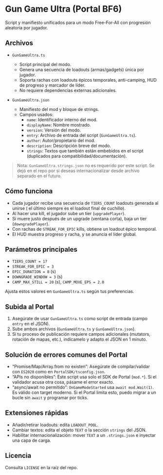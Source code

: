 # Gun Game Ultra (Portal BF6)

Script y manifiesto unificados para un modo Free-For-All con progresión aleatoria por jugador.

## Archivos

- `GunGameUltra.ts`
  - Script principal del modo.
  - Genera una secuencia de loadouts (armas/gadgets) única por jugador.
  - Soporta rachas con loadouts épicos temporales, anti-camping, HUD de progreso y marcador de líder.
  - No requiere dependencias externas adicionales.

- `GunGameUltra.json`
  - Manifiesto del mod y bloque de strings.
  - Campos usados:
    - `name`: Identificador interno del mod.
    - `displayName`: Nombre mostrado.
    - `version`: Versión del modo.
    - `entry`: Archivo de entrada del script (`GunGameUltra.ts`).
    - `author`: Autor/propietario del mod.
    - `description`: Descripción breve del modo.
    - `strings`: Textos que también están embebidos en el script (duplicados para compatibilidad/documentación).

> Nota: `GunGameUltra.strings.json` no es requerido por este script. Se dejó en el repo por si deseas internacionalizar desde archivo separado en el futuro.

## Cómo funciona

- Cada jugador recibe una secuencia de `TIERS_COUNT` loadouts generada al unirse (
  el último siempre es el loadout final de cuchillo).
- Al hacer una kill, el jugador sube un tier (`upgradePlayer`).
- Si muere justo después de un upgrade (ventana corta), baja un tier (`downgradePlayer`).
- Con rachas de `STREAK_FOR_EPIC` kills, obtiene un loadout épico temporal.
- El HUD muestra progreso y racha, y se anuncia el líder global.

## Parámetros principales

- `TIERS_COUNT = 17`
- `STREAK_FOR_EPIC = 3`
- `EPIC_DURATION = 8` (s)
- `DOWNGRADE_WINDOW = 3` (s)
- `CAMP_MAX_STILL = 20` (s), `CAMP_MOVE_EPS = 2.0`

Ajusta estos valores en `GunGameUltra.ts` según tus preferencias.

## Subida al Portal

1. Asegúrate de usar `GunGameUltra.ts` como script de entrada (campo `entry` en el JSON).
2. Sube ambos archivos (`GunGameUltra.ts` y `GunGameUltra.json`).
3. Si tu proceso de publicación requiere campos adicionales (mutators, rotación de mapas, etc.),
   indícamelo y adapto el JSON en 1 minuto.

## Solución de errores comunes del Portal

- “Promise/Map/Array.from no existen”: Asegúrate de compilar/validar con `ES2020` como en `PortalSDK/tsconfig.json`.
- “APIs no disponibles”: Este script usa solo el SDK de Portal (`mod.*`). Si el validador acusa otra cosa, pásame el error exacto.
- “async/await no permitido”: `OnGameModeStarted` usa `await mod.Wait(1)`. Es válido con target moderno. Si el Portal limita esto, puedo migrar a un bucle sin `await` y programar por ticks.

## Extensiones rápidas

- Añadir/retirar loadouts: edita `LOADOUT_POOL`.
- Cambiar textos: edita el objeto `TEXT` o la sección `strings` del JSON.
- Habilitar internacionalización: mover `TEXT` a un `.strings.json` e inyectar una capa de carga.

## Licencia

Consulta `LICENSE` en la raíz del repo.
